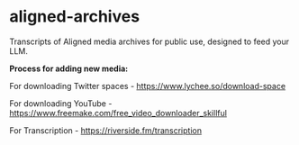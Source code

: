# aligned-archives
Transcripts of Aligned media archives for public use, designed to feed your LLM.

**Process for adding new media:**

For downloading Twitter spaces - https://www.lychee.so/download-space 

For downloading YouTube - https://www.freemake.com/free_video_downloader_skillful

For Transcription - https://riverside.fm/transcription 

